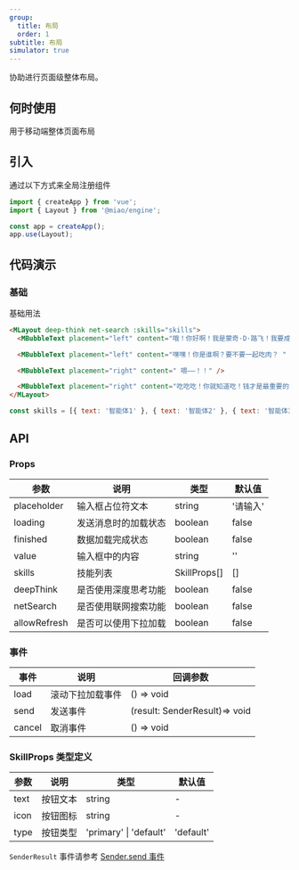```yaml
---
group:
  title: 布局
  order: 1
subtitle: 布局
simulator: true
---
```


协助进行页面级整体布局。

## 何时使用

用于移动端整体页面布局

## 引入

通过以下方式来全局注册组件

```ts
import { createApp } from 'vue';
import { Layout } from '@miao/engine';

const app = createApp();
app.use(Layout);
```

## 代码演示

### 基础

基础用法

```html
<MLayout deep-think net-search :skills="skills">
  <MBubbleText placement="left" content="哦！你好啊！我是蒙奇·D·路飞！我要成为海贼王的男人！" />

  <MBubbleText placement="left" content="嘿嘿！你是谁啊？要不要一起吃肉？ " />

  <MBubbleText placement="right" content=" 喂——！！" />

  <MBubbleText placement="right" content="吃吃吃！你就知道吃！钱才是最重要的好吗？ " />
</MLayout>
```

```js
const skills = [{ text: '智能体1' }, { text: '智能体2' }, { text: '智能体3' }, { text: '智能体4' }];
```

## API

### Props

| 参数         | 说明                 | 类型         | 默认值   |
| ------------ | -------------------- | ------------ | -------- |
| placeholder  | 输入框占位符文本     | string       | '请输入' |
| loading      | 发送消息时的加载状态 | boolean      | false    |
| finished     | 数据加载完成状态     | boolean      | false    |
| value        | 输入框中的内容       | string       | ''       |
| skills       | 技能列表             | SkillProps[] | []       |
| deepThink    | 是否使用深度思考功能 | boolean      | false    |
| netSearch    | 是否使用联网搜索功能 | boolean      | false    |
| allowRefresh | 是否可以使用下拉加载 | boolean      | false    |

### 事件

| 事件   | 说明             | 回调参数                      |
| ------ | ---------------- | ----------------------------- |
| load   | 滚动下拉加载事件 | () => void                    |
| send   | 发送事件         | (result: SenderResult)=> void |
| cancel | 取消事件         | () => void                    |

### SkillProps 类型定义

| 参数 | 说明     | 类型                   | 默认值    |
| ---- | -------- | ---------------------- | --------- |
| text | 按钮文本 | string                 | -         |
| icon | 按钮图标 | string                 | -         |
| type | 按钮类型 | 'primary' \| 'default' | 'default' |

`SenderResult` 事件请参考 [Sender.send 事件](./sender)

